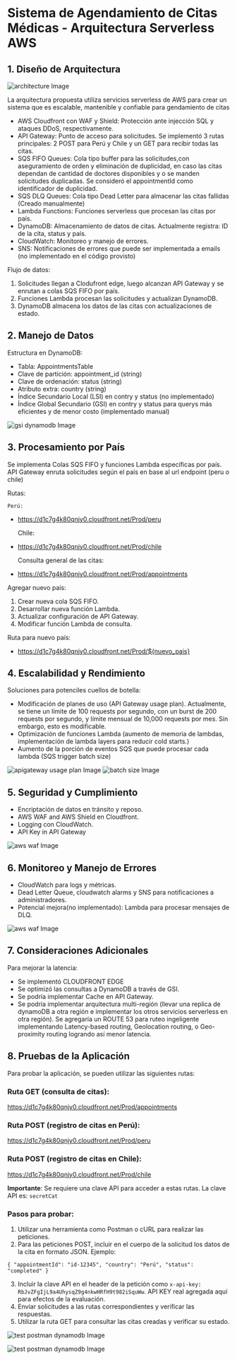 # Sistema de Agendamiento de Citas Médicas - Arquitectura Serverless AWS

## 1. Diseño de Arquitectura

![architecture Image](support-image-readme/appointment-challenge.drawio.png)

La arquitectura propuesta utiliza servicios serverless de AWS para crear un sistema que es escalable, mantenible y confiable para gendamiento de citas

- AWS Cloudfront con WAF y Shield: Protección ante injección SQL y ataques DDoS, respectivamente.
- API Gateway: Punto de acceso para solicitudes. Se implementó 3 rutas principales: 2 POST para Perú y Chile y un GET para recibir todas las citas.
- SQS FIFO Queues: Cola tipo buffer para las solicitudes,con aseguramiento de orden y eliminación de duplicidad, en caso las citas dependan de cantidad de doctores disponibles y o se manden solicitudes duplicadas. Se consideró el appointmentId como identificador de duplicidad.
- SQS DLQ Queues: Cola tipo Dead Letter para almacenar las citas fallidas (Creado manualmente)
- Lambda Functions: Funciones serverless que procesan las citas por país.
- DynamoDB: Almacenamiento de datos de citas. Actualmente registra: ID de la cita, status y país.
- CloudWatch: Monitoreo y manejo de errores.
- SNS: Notificaciones de errores que puede ser implementada a emails (no implementado en el código provisto)

Flujo de datos:

1. Solicitudes llegan a Clodufront edge, luego alcanzan API Gateway y se enrutan a colas SQS FIFO por país.
2. Funciones Lambda procesan las solicitudes y actualizan DynamoDB.
3. DynamoDB almacena los datos de las citas con actualizaciones de estado.

## 2. Manejo de Datos

Estructura en DynamoDB:

- Tabla: AppointmentsTable
- Clave de partición: appointment_id (string)
- Clave de ordenación: status (string)
- Atributo extra: country (string)
- Índice Secundario Local (LSI) en contry y status (no implementado)
- Índice Global Secundario (GSI) en contry y status para querys más eficientes y de menor costo (implementado manual)

![gsi dynamodb Image](support-image-readme/country-status-index.png)

## 3. Procesamiento por País

Se implementa Colas SQS FIFO y funciones Lambda específicas por país.
API Gateway enruta solicitudes según el país en base al url endpoint (peru o chile)

Rutas:

    Perú:

- https://d1c7g4k80qnjy0.cloudfront.net/Prod/peru

  Chile:

- https://d1c7g4k80qnjy0.cloudfront.net/Prod/chile

  Consulta general de las citas:

- https://d1c7g4k80qnjy0.cloudfront.net/Prod/appointments

Agregar nuevo país:

1. Crear nueva cola SQS FIFO.
2. Desarrollar nueva función Lambda.
3. Actualizar configuración de API Gateway.
4. Modificar función Lambda de consulta.

Ruta para nuevo país:

- https://d1c7g4k80qnjy0.cloudfront.net/Prod/${nuevo_pais}

## 4. Escalabilidad y Rendimiento

Soluciones para potenciles cuellos de botella:

- Modificación de planes de uso (API Gateway usage plan). Actualmente, se tiene un límite de 100 requests por segundo, con un burst de 200 requests por segundo, y límite mensual de 10,000 requests por mes. Sin embargo, esto es modificable.
- Optimización de funciones Lambda (aumento de memoria de lambdas, implementación de lambda layers para reducir cold starts.)
- Aumento de la porción de eventos SQS que puede procesar cada lambda (SQS trigger batch size)

![apigateway usage plan Image](support-image-readme/api-gateway-usage-plan.png)
![batch size Image](support-image-readme/batch-processing-sqs-lambda.png)

## 5. Seguridad y Cumplimiento

- Encriptación de datos en tránsito y reposo.
- AWS WAF and AWS Shield en Cloudfront.
- Logging con CloudWatch.
- API Key in API Gateway

![aws waf Image](support-image-readme/aws-waf.png)

## 6. Monitoreo y Manejo de Errores

- CloudWatch para logs y métricas.
- Dead Letter Queue, cloudwatch alarms y SNS para notificaciones a administradores.
- Potencial mejora(no implementado): Lambda para procesar mensajes de DLQ.

![aws waf Image](support-image-readme/dead-letter-queue-implemented.png)

## 7. Consideraciones Adicionales

Para mejorar la latencia:

- Se implementó CLOUDFRONT EDGE
- Se optimizó las consultas a DynamoDB a través de GSI.
- Se podría implementar Cache en API Gateway.
- Se podría implementar arquitectura multi-región (llevar una replica de dynamoDB a otra región e implementar los otros servicios serverless en otra región).
  Se agregaría un ROUTE 53 para ruteo ingeligente implementando Latency-based routing, Geolocation routing, o Geo-proximity routing logrando así menor latencia.

## 8. Pruebas de la Aplicación

Para probar la aplicación, se pueden utilizar las siguientes rutas:

### Ruta GET (consulta de citas):

https://d1c7g4k80qnjy0.cloudfront.net/Prod/appointments

### Ruta POST (registro de citas en Perú):

https://d1c7g4k80qnjy0.cloudfront.net/Prod/peru

### Ruta POST (registro de citas en Chile):

https://d1c7g4k80qnjy0.cloudfront.net/Prod/chile

**Importante**: Se requiere una clave API para acceder a estas rutas. La clave API es: `secretCat`

### Pasos para probar:

1. Utilizar una herramienta como Postman o cURL para realizar las peticiones.
2. Para las peticiones POST, incluir en el cuerpo de la solicitud los datos de la cita en formato JSON. Ejemplo:

`{
  "appointmentId": "id-12345",
  "country": "Perú",
  "status": "completed"
}`

3. Incluir la clave API en el header de la petición como `x-api-key: RbJvZFgIjL9a4UhysqZ9g4nkwHRfH9t982iSquWw`. API KEY real agregada aquí para efectos de la evaluación.
4. Enviar solicitudes a las rutas correspondientes y verificar las respuestas.
5. Utilizar la ruta GET para consultar las citas creadas y verificar su estado.

![test postman dynamodb Image](support-image-readme/test-postman-appointment-peru.png)

![test postman dynamodb Image](support-image-readme/test-postman-dynamodb.png)
